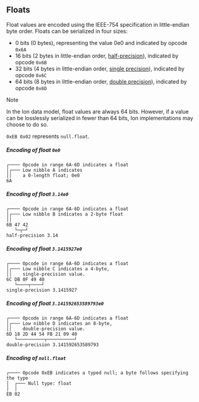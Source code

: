 ## Floats

Float values are encoded using the IEEE-754 specification in little-endian byte order. Floats can be serialized in
four sizes:

* 0 bits (0 bytes), representing the value 0e0 and indicated by opcode `0x6A`
* 16 bits (2 bytes in little-endian order, [half-precision](https://en.wikipedia.org/wiki/Half-precision_floating-point_format)),
indicated by opcode `0x6B`
* 32 bits (4 bytes in little-endian order, [single precision](https://en.wikipedia.org/wiki/Single-precision_floating-point_format)),
indicated by opcode `0x6C`
* 64 bits (8 bytes in little-endian order, [double precision](https://en.wikipedia.org/wiki/Double-precision_floating-point_format)),
indicated by opcode `0x6D`

> [!NOTE]
> In the Ion data model, float values are always 64 bits. However, if a value can be losslessly serialized
> in fewer than 64 bits, Ion implementations may choose to do so.

`0xEB 0x02` represents `null.float`.

##### Encoding of float `0e0`
```
┌──── Opcode in range 6A-6D indicates a float
│┌─── Low nibble A indicates
││    a 0-length float; 0e0
6A
```

##### Encoding of float `3.14e0`
```
┌──── Opcode in range 6A-6D indicates a float
│┌─── Low nibble B indicates a 2-byte float
││
6B 47 42
   └─┬─┘
half-precision 3.14
```

##### Encoding of float `3.1415927e0`
```
┌──── Opcode in range 6A-6D indicates a float
│┌─── Low nibble C indicates a 4-byte,
││    single-precision value.
6C DB 0F 49 40   
   └────┬────┘
single-precision 3.1415927
```

##### Encoding of float `3.141592653589793e0`
```
┌──── Opcode in range 6A-6D indicates a float
│┌─── Low nibble D indicates an 8-byte,
││    double-precision value.
6D 18 2D 44 54 FB 21 09 40       
   └──────────┬──────────┘
double-precision 3.141592653589793
```

##### Encoding of `null.float`
```
┌──── Opcode 0xEB indicates a typed null; a byte follows specifying the type
│  ┌─── Null type: float
│  │
EB 02
```